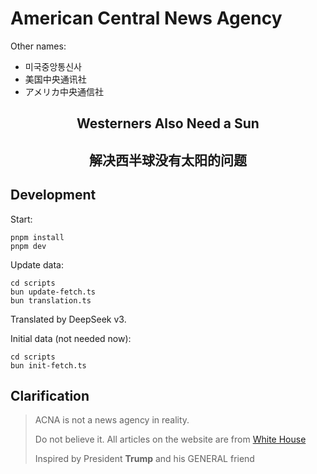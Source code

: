 # American Central News Agency

Other names:

- 미국중앙통신사
- 美国中央通讯社
- アメリカ中央通信社

<h2 align="center">
Westerners Also Need a Sun
</h2>
<h2 align="center">
解决西半球没有太阳的问题
</h2>

## Development

Start:

```
pnpm install
pnpm dev
```

Update data:
```
cd scripts
bun update-fetch.ts
bun translation.ts
```
Translated by DeepSeek v3.


Initial data (not needed now):
```
cd scripts
bun init-fetch.ts
```

## Clarification


> ACNA is not a news agency in reality.
> 
> Do not believe it. All articles on the website are from [White House](https://www.whitehouse.gov)
>
> Inspired by President **Trump** and his GENERAL friend
